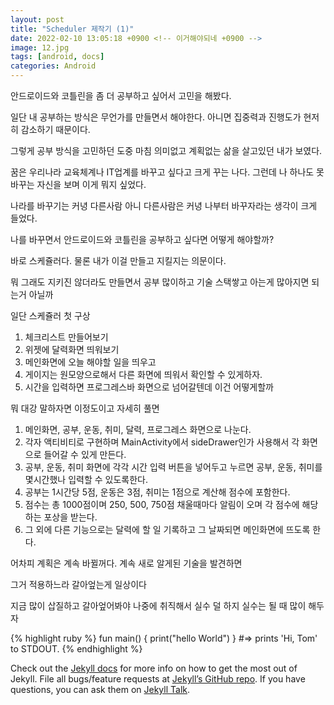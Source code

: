 ```yaml
---
layout: post
title: "Scheduler 제작기 (1)"
date: 2022-02-10 13:05:18 +0900 <!-- 이거해야되네 +0900 -->
image: 12.jpg
tags: [android, docs]
categories: Android
---
```

안드로이드와 코틀린을 좀 더 공부하고 싶어서 고민을 해봤다.

일단 내 공부하는 방식은 무언가를 만들면서 해야한다. 아니면 집중력과 진행도가 현저히 감소하기 때문이다.

그렇게 공부 방식을 고민하던 도중 마침 의미없고 계획없는 삶을 살고있던 내가 보였다.

꿈은 우리나라 교육체계나 IT업계를 바꾸고 싶다고 크게 꾸는 나다. 그런데 나 하나도 못바꾸는 자신을 보며 이게 뭐지 싶었다.

나라를 바꾸기는 커녕 다른사람 아니 다른사람은 커녕 나부터 바꾸자라는 생각이 크게 들었다.

나를 바꾸면서 안드로이드와 코틀린을 공부하고 싶다면 어떻게 해야할까?

바로 스케쥴러다. 물론 내가 이걸 만들고 지킬지는 의문이다.

뭐 그래도 지키진 않더라도 만들면서 공부 많이하고 기술 스택쌓고 아는게 많아지면 되는거 아닐까


일단 스케쥴러 첫 구상

1. 체크리스트 만들어보기 
2. 위젯에 달력화면 띄워보기
3. 메인화면에 오늘 해야할 일을 띄우고
4. 게이지는 원모양으로해서 다른 화면에 띄워서 확인할 수 있게하자.
5. 시간을 입력하면 프로그레스바 화면으로 넘어갈텐데 이건 어떻게할까

뭐 대강 말하자면 이정도이고 자세히 풀면

1. 메인화면, 공부, 운동, 취미, 달력, 프로그레스 화면으로 나눈다.
2. 각자 액티비티로 구현하며 MainActivity에서 sideDrawer인가 사용해서 각 화면으로 들어갈 수 있게 만든다.
3. 공부, 운동, 취미 화면에 각각 시간 입력 버튼을 넣어두고 누르면 공부, 운동, 취미를 몇시간했나 입력할 수 있도록한다.
4. 공부는 1시간당 5점, 운동은 3점, 취미는 1점으로 계산해 점수에 포함한다.
5. 점수는 총 1000점이며 250, 500, 750점 채울때마다 알림이 오며 각 점수에 해당하는 포상을 받는다.
6. 그 외에 다른 기능으로는 달력에 할 일 기록하고 그 날짜되면 메인화면에 뜨도록 한다.

어차피 계획은 계속 바뀔꺼다. 계속 새로 알게된 기술을 발견하면 

그거 적용하느라 갈아엎는게 일상이다

지금 많이 삽질하고 갈아엎어봐야 나중에 취직해서 실수 덜 하지 실수는 될 때 많이 해두자

{% highlight ruby %}
fun main() {
    print("hello World")
}
#=> prints 'Hi, Tom' to STDOUT.
{% endhighlight %}

Check out the [Jekyll docs][jekyll-docs] for more info on how to get the most out of Jekyll. File all bugs/feature requests at [Jekyll’s GitHub repo][jekyll-gh]. If you have questions, you can ask them on [Jekyll Talk][jekyll-talk].

[jekyll-docs]: https://jekyllrb.com/docs/home
[jekyll-gh]:   https://github.com/jekyll/jekyll
[jekyll-talk]: https://talk.jekyllrb.com/
